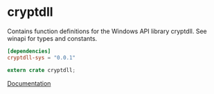# cryptdll #
Contains function definitions for the Windows API library cryptdll. See winapi for types and constants.

```toml
[dependencies]
cryptdll-sys = "0.0.1"
```

```rust
extern crate cryptdll;
```

[Documentation](https://retep998.github.io/doc/winapi/cryptdll/)
